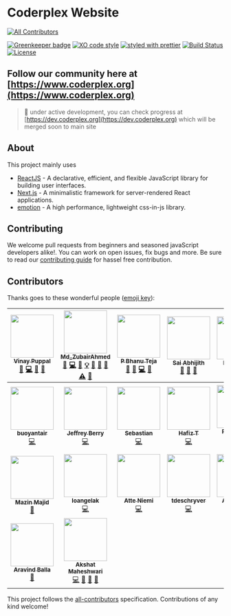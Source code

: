 # Coderplex Website

[![All Contributors](https://img.shields.io/badge/all_contributors-23-orange.svg?style=flat-square)](#contributors)

[![Greenkeeper badge](https://badges.greenkeeper.io/coderplex/coderplex.svg)](https://greenkeeper.io/) [![XO code style](https://img.shields.io/badge/code_style-XO-5ed9c7.svg)](https://github.com/sindresorhus/xo) [![styled with prettier](https://img.shields.io/badge/styled_with-prettier-ff69b4.svg)](https://github.com/prettier/prettier) [![Build Status](https://travis-ci.org/coderplex/coderplex.svg?branch=master)](https://travis-ci.org/coderplex/coderplex) [![License](https://img.shields.io/badge/License-BSD%203--Clause-blue.svg)](https://github.com/coderplex/coderplex/blob/master/LICENSE)

## Follow our community here at [https://www.coderplex.org](https://www.coderplex.org)

> :construction: under active development, you can check progress at [https://dev.coderplex.org](https://dev.coderplex.org) which will be merged soon to main site

## About

This project mainly uses

* [ReactJS](https://reactjs.org/) - A declarative, efficient, and flexible JavaScript library for building user interfaces.
* [Next.js](https://github.com/zeit/next.js/) - A minimalistic framework for server-rendered React applications.
* [emotion](https://emotion.sh) - A high performance, lightweight css-in-js library.

## Contributing

We welcome pull requests from beginners and seasoned javaScript developers alike!. You can work on open issues, fix bugs and more. Be sure to read our [contributing guide](https://github.com/coderplex/coderplex/blob/develop/.github/CONTRIBUTING.md) for hassel free contribution.

## Contributors

Thanks goes to these wonderful people ([emoji key](https://github.com/kentcdodds/all-contributors#emoji-key)):

<!-- ALL-CONTRIBUTORS-LIST:START - Do not remove or modify this section -->
<!-- prettier-ignore -->
| [<img src="https://avatars1.githubusercontent.com/u/8843216?v=4" width="100px;"/><br /><sub><b>Vinay Puppal</b></sub>](https://www.vinaypuppal.com/)<br />[🐛](https://github.com/coderplex/coderplex/issues?q=author%3Avinaypuppal "Bug reports") [💻](https://github.com/coderplex/coderplex/commits?author=vinaypuppal "Code") [🤔](#ideas-vinaypuppal "Ideas, Planning, & Feedback") [👀](#review-vinaypuppal "Reviewed Pull Requests") | [<img src="https://avatars2.githubusercontent.com/u/17708702?v=4" width="100px;"/><br /><sub><b>Md_ZubairAhmed</b></sub>](https://in.linkedin.com/in/mzubairahmed)<br />[🐛](https://github.com/coderplex/coderplex/issues?q=author%3AM-ZubairAhmed "Bug reports") [💻](https://github.com/coderplex/coderplex/commits?author=M-ZubairAhmed "Code") [📖](https://github.com/coderplex/coderplex/commits?author=M-ZubairAhmed "Documentation") [💡](#example-M-ZubairAhmed "Examples") [🤔](#ideas-M-ZubairAhmed "Ideas, Planning, & Feedback") [🔌](#plugin-M-ZubairAhmed "Plugin/utility libraries") [👀](#review-M-ZubairAhmed "Reviewed Pull Requests") [⚠️](https://github.com/coderplex/coderplex/commits?author=M-ZubairAhmed "Tests") [💬](#question-M-ZubairAhmed "Answering Questions") | [<img src="https://avatars3.githubusercontent.com/u/17903466?v=4" width="100px;"/><br /><sub><b>P Bhanu Teja</b></sub>](https://github.com/pbteja1998)<br />[💬](#question-pbteja1998 "Answering Questions") [🐛](https://github.com/coderplex/coderplex/issues?q=author%3Apbteja1998 "Bug reports") [💻](https://github.com/coderplex/coderplex/commits?author=pbteja1998 "Code") [🤔](#ideas-pbteja1998 "Ideas, Planning, & Feedback") | [<img src="https://avatars0.githubusercontent.com/u/23223985?v=4" width="100px;"/><br /><sub><b>Sai Abhijith</b></sub>](https://github.com/saiabhijitht)<br />[🎨](#design-saiabhijitht "Design") [🤔](#ideas-saiabhijitht "Ideas, Planning, & Feedback") [👀](#review-saiabhijitht "Reviewed Pull Requests") | [<img src="https://avatars1.githubusercontent.com/u/6577624?v=4" width="100px;"/><br /><sub><b>Kapil Dutta</b></sub>](http://duttakapil.github.io/)<br />[🐛](https://github.com/coderplex/coderplex/issues?q=author%3Aduttakapil "Bug reports") [🤔](#ideas-duttakapil "Ideas, Planning, & Feedback") [👀](#review-duttakapil "Reviewed Pull Requests") | [<img src="https://avatars0.githubusercontent.com/u/15874356?v=4" width="100px;"/><br /><sub><b>Shiva Krishna Yadav</b></sub>](https://github.com/shivakrishna9)<br />[💻](https://github.com/coderplex/coderplex/commits?author=shivakrishna9 "Code") [📖](https://github.com/coderplex/coderplex/commits?author=shivakrishna9 "Documentation") | [<img src="https://avatars2.githubusercontent.com/u/14841940?v=4" width="100px;"/><br /><sub><b>Vineeth Kanaparthi</b></sub>](https://github.com/VineethKanaparthi)<br />[📖](https://github.com/coderplex/coderplex/commits?author=VineethKanaparthi "Documentation") |
| :---: | :---: | :---: | :---: | :---: | :---: | :---: |
| [<img src="https://avatars2.githubusercontent.com/u/5159834?v=4" width="100px;"/><br /><sub><b>buoyantair</b></sub>](https://github.com/buoyantair)<br />[💻](https://github.com/coderplex/coderplex/commits?author=buoyantair "Code") | [<img src="https://avatars2.githubusercontent.com/u/5133505?v=4" width="100px;"/><br /><sub><b>Jeffrey Berry</b></sub>](https://github.com/jberry93)<br />[💻](https://github.com/coderplex/coderplex/commits?author=jberry93 "Code") | [<img src="https://avatars2.githubusercontent.com/u/6535023?v=4" width="100px;"/><br /><sub><b>Sebastian</b></sub>](https://github.com/HerrVoennchen)<br />[💻](https://github.com/coderplex/coderplex/commits?author=HerrVoennchen "Code") | [<img src="https://avatars3.githubusercontent.com/u/15249170?v=4" width="100px;"/><br /><sub><b>Hafiz T</b></sub>](https://github.com/hafiz703)<br />[💻](https://github.com/coderplex/coderplex/commits?author=hafiz703 "Code") | [<img src="https://avatars0.githubusercontent.com/u/13974570?v=4" width="100px;"/><br /><sub><b>Raja Sekhar Karanam</b></sub>](https://github.com/rkaranam)<br />[📖](https://github.com/coderplex/coderplex/commits?author=rkaranam "Documentation") | [<img src="https://avatars0.githubusercontent.com/u/2767425?v=4" width="100px;"/><br /><sub><b>sreenivas alapati</b></sub>](https://twitter.com/CgCnu)<br />[💻](https://github.com/coderplex/coderplex/commits?author=cg-cnu "Code") | [<img src="https://avatars0.githubusercontent.com/u/11747818?v=4" width="100px;"/><br /><sub><b>Luis Lacruz</b></sub>](https://about.me/luislacruz)<br />[💻](https://github.com/coderplex/coderplex/commits?author=luixlacrux "Code") |
| [<img src="https://avatars0.githubusercontent.com/u/32811957?v=4" width="100px;"/><br /><sub><b>Mazin Majid</b></sub>](https://github.com/majidmazin)<br />[📖](https://github.com/coderplex/coderplex/commits?author=majidmazin "Documentation") | [<img src="https://avatars0.githubusercontent.com/u/22547780?v=4" width="100px;"/><br /><sub><b>loangelak</b></sub>](https://github.com/loangelak)<br />[💻](https://github.com/coderplex/coderplex/commits?author=loangelak "Code") | [<img src="https://avatars0.githubusercontent.com/u/4998544?v=4" width="100px;"/><br /><sub><b>Atte Niemi</b></sub>](http://twitter.com/HursCode)<br />[💻](https://github.com/coderplex/coderplex/commits?author=hur "Code") | [<img src="https://avatars1.githubusercontent.com/u/28659384?v=4" width="100px;"/><br /><sub><b>tdeschryver</b></sub>](https://github.com/tdeschryver)<br />[💻](https://github.com/coderplex/coderplex/commits?author=tdeschryver "Code") | [<img src="https://avatars1.githubusercontent.com/u/5432702?v=4" width="100px;"/><br /><sub><b>Alicia Perez</b></sub>](http://www.linkedin.com/in/aliciapr)<br />[💻](https://github.com/coderplex/coderplex/commits?author=aliciaphes "Code") | [<img src="https://avatars2.githubusercontent.com/u/18336304?v=4" width="100px;"/><br /><sub><b>abiduzz420</b></sub>](https://medium.com/@abiduzair420)<br />[💻](https://github.com/coderplex/coderplex/commits?author=abiduzz420 "Code") [📢](#talk-abiduzz420 "Talks") | [<img src="https://avatars2.githubusercontent.com/u/10849586?v=4" width="100px;"/><br /><sub><b>thepriefy</b></sub>](https://github.com/thepriefy)<br />[💻](https://github.com/coderplex/coderplex/commits?author=thepriefy "Code") |
| [<img src="https://avatars0.githubusercontent.com/u/8036315?v=4" width="100px;"/><br /><sub><b>Aravind Balla</b></sub>](http://aravindballa.com)<br />[👀](#review-aravindballa "Reviewed Pull Requests") | [<img src="https://avatars2.githubusercontent.com/u/33116648?v=4" width="100px;"/><br /><sub><b>Akshat Maheshwari</b></sub>](https://github.com/chotuaashiq)<br />[💻](https://github.com/coderplex/coderplex/commits?author=chotuaashiq "Code") [🎨](#design-chotuaashiq "Design") [📖](https://github.com/coderplex/coderplex/commits?author=chotuaashiq "Documentation") [🔧](#tool-chotuaashiq "Tools") |
<!-- ALL-CONTRIBUTORS-LIST:END -->

This project follows the [all-contributors](https://github.com/kentcdodds/all-contributors) specification. Contributions of any kind welcome!
